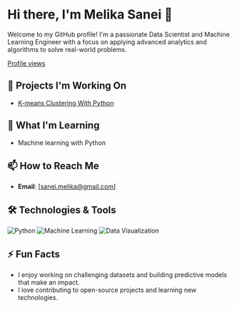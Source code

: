 # Hi there, I'm Melika Sanei 👋
Welcome to my GitHub profile! I'm a passionate Data Scientist and Machine Learning Engineer with a focus on applying advanced analytics and algorithms to solve real-world problems.

[Profile views](https://github.com/MelikaaS/MelikaaS)

## 🔭 Projects I'm Working On 
-  [K-means Clustering With Python](https://github.com/MelikaaS/K-means-Clustering-with-Python)

## 🌱 What I'm Learning

  - Machine learning with Python
   
## 📫 How to Reach Me
- **Email**: [sanei.melika@gmail.com]

## 🛠️ Technologies & Tools

![Python](https://img.shields.io/badge/Python-3.x-blue)
![Machine Learning](https://img.shields.io/badge/Machine%20Learning-Sklearn-green)
![Data Visualization](https://img.shields.io/badge/Data%20Visualization-Matplotlib-orange)

## ⚡ Fun Facts

- I enjoy working on challenging datasets and building predictive models that make an impact.
- I love contributing to open-source projects and learning new technologies.

